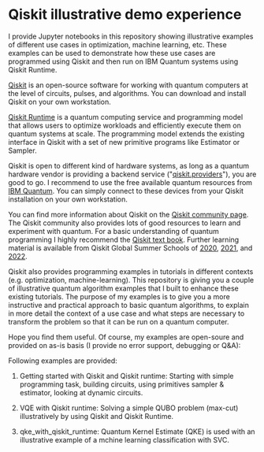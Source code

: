 # Qiskit illustrative demo experience

I provide Jupyter notebooks in this repository showing illustrative examples of different use cases in optimization, machine learning, etc. These examples can be used to demonstrate how these use cases are programmed using Qiskit and then run on IBM Quantum systems using Qiskit Runtime.

[Qiskit](https://qiskit.org/documentation/index.html) is an open-source software for working with quantum computers at the level of circuits, pulses, and algorithms. You can download and install Qiskit on your own workstation. 

[Qiskit Runtime](https://qiskit.org/documentation/partners/qiskit_ibm_runtime/index.html) is a quantum computing service and programming model that allows users to optimize workloads and efficiently execute them on quantum systems at scale. The programming model extends the existing interface in Qiskit with a set of new primitive programs like Estimator or Sampler.

Qiskit is open to different kind of hardware systems, as long as a quantum hardware vendor is providing a backend service ("[qiskit.providers](https://qiskit.org/documentation/apidoc/providers.html)"), you are good to go. I recommend to use the free available quantum resources from [IBM Quantum](https://quantum-computing.ibm.com/). You can simply connect to these devices from your Qiskit installation on your own workstation. 

You can find more information about Qiskit on the [Qiskit community page](https://qiskit.org/). The Qiskit community also provides lots of good resources to learn and experiment with quantum. For a basic understanding of quantum programming I highly recommend the [Qiskit text book](https://qiskit.org/learn/). Further learning material is available from Qiskit Global Summer Schools of [2020](https://qiskit.org/learn/summer-school/introduction-to-quantum-computing-and-quantum-hardware-2020), [2021](https://qiskit.org/learn/summer-school/quantum-computing-and-quantum-learning-2021), and [2022](https://qiskit.org/learn/summer-school/quantum-simulation-summer-school-2022).

Qiskit also provides programming examples in tutorials in different contexts (e.g. optimization, machine-learning). This repository is giving you a couple of illustrative quantum algorithm examples that I built to enhance these existing tutorials. The purpose of my examples is to give you a more instructive and practical approach to basic quantum algorithms, to explain in more detail the context of a use case and what steps are necessary to transform the problem so that it can be run on a quantum computer.

Hope you find them useful. Of course, my examples are open-soure and provided on as-is basis (I provide no error support, debugging or Q&A):

Following examples are provided:

1. Getting started with Qiskit and Qiskit runtime: Starting with simple programming task, building circuits, using primitives sampler & estimator, looking at dynamic circuits.

2. VQE with Qiskit runtime: Solving a simple QUBO problem (max-cut) illustratively by using Qiskit and Qiskit Runtime.

3. qke_with_qiskit_runtime: Quantum Kernel Estimate (QKE) is used with an illustrative example of a mchine learning classification with SVC.

